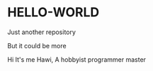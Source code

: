 # HELLO-WORLD
Just another repository

But it could be more

Hi 
It's me Hawi, A hobbyist programmer
 master
